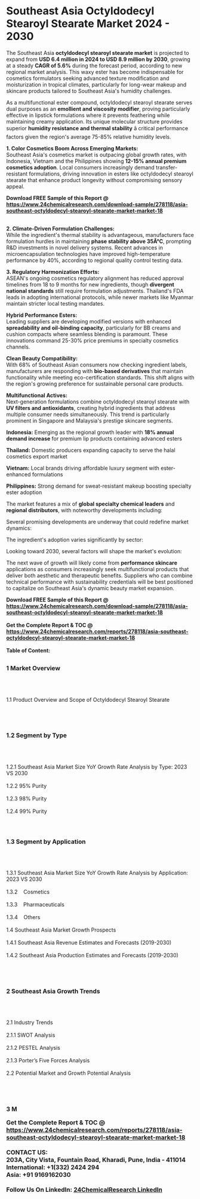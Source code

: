 <h1>Southeast Asia Octyldodecyl Stearoyl Stearate Market 2024 - 2030</h1><p>The Southeast Asia <strong>octyldodecyl stearoyl stearate market</strong> is projected to expand from <strong>USD 6.4 million in 2024 to USD 8.9 million by 2030</strong>, growing at a steady <strong>CAGR of 5.6%</strong> during the forecast period, according to new regional market analysis. This waxy ester has become indispensable for cosmetics formulators seeking advanced texture modification and moisturization in tropical climates, particularly for long-wear makeup and skincare products tailored to Southeast Asia's humidity challenges.</p><p>As a multifunctional ester compound, octyldodecyl stearoyl stearate serves dual purposes as an <strong>emollient and viscosity modifier</strong>, proving particularly effective in lipstick formulations where it prevents feathering while maintaining creamy application. Its unique molecular structure provides superior <strong>humidity resistance and thermal stability</strong> â critical performance factors given the region's average 75-85% relative humidity levels.</p><p><strong>1. Color Cosmetics Boom Across Emerging Markets:</strong><br>
Southeast Asia's cosmetics market is outpacing global growth rates, with Indonesia, Vietnam and the Philippines showing <strong>12-15% annual premium cosmetics adoption</strong>. Local consumers increasingly demand transfer-resistant formulations, driving innovation in esters like octyldodecyl stearoyl stearate that enhance product longevity without compromising sensory appeal.</p><div><b>Download FREE Sample of this Report @ 
            <a href="https://www.24chemicalresearch.com/download-sample/278118/asia-southeast-octyldodecyl-stearoyl-stearate-market-market-18">
            https://www.24chemicalresearch.com/download-sample/278118/asia-southeast-octyldodecyl-stearoyl-stearate-market-market-18</a></b></div><br><p><strong>2. Climate-Driven Formulation Challenges:</strong><br>
While the ingredient's thermal stability is advantageous, manufacturers face formulation hurdles in maintaining <strong>phase stability above 35Â°C</strong>, prompting R&amp;D investments in novel delivery systems. Recent advances in microencapsulation technologies have improved high-temperature performance by 40%, according to regional quality control testing data.</p><p><strong>3. Regulatory Harmonization Efforts:</strong><br>
ASEAN's ongoing cosmetics regulatory alignment has reduced approval timelines from 18 to 9 months for new ingredients, though <strong>divergent national standards</strong> still require formulation adjustments. Thailand's FDA leads in adopting international protocols, while newer markets like Myanmar maintain stricter local testing mandates.</p><p><strong>Hybrid Performance Esters:</strong><br>
Leading suppliers are developing modified versions with enhanced <strong>spreadability and oil-binding capacity</strong>, particularly for BB creams and cushion compacts where seamless blending is paramount. These innovations command 25-30% price premiums in specialty cosmetics channels.</p><p><strong>Clean Beauty Compatibility:</strong><br>
With 68% of Southeast Asian consumers now checking ingredient labels, manufacturers are responding with <strong>bio-based derivatives</strong> that maintain functionality while meeting eco-certification standards. This shift aligns with the region's growing preference for sustainable personal care products.</p><p><strong>Multifunctional Actives:</strong><br>
Next-generation formulations combine octyldodecyl stearoyl stearate with <strong>UV filters and antioxidants</strong>, creating hybrid ingredients that address multiple consumer needs simultaneously. This trend is particularly prominent in Singapore and Malaysia's prestige skincare segments.</p><p><strong>Indonesia:</strong> Emerging as the regional growth leader with <strong>18% annual demand increase</strong> for premium lip products containing advanced esters</p><p><strong>Thailand:</strong> Domestic producers expanding capacity to serve the halal cosmetics export market</p><p><strong>Vietnam:</strong> Local brands driving affordable luxury segment with ester-enhanced formulations</p><p><strong>Philippines:</strong> Strong demand for sweat-resistant makeup boosting specialty ester adoption</p><p>The market features a mix of <strong>global specialty chemical leaders</strong> and <strong>regional distributors</strong>, with noteworthy developments including:</p><p>Several promising developments are underway that could redefine market dynamics:</p><p>The ingredient's adoption varies significantly by sector:</p><p>Looking toward 2030, several factors will shape the market's evolution:</p><p>The next wave of growth will likely come from <strong>performance skincare</strong> applications as consumers increasingly seek multifunctional products that deliver both aesthetic and therapeutic benefits. Suppliers who can combine technical performance with sustainability credentials will be best positioned to capitalize on Southeast Asia's dynamic beauty market expansion.</p><div><b>Download FREE Sample of this Report @ 
            <a href="https://www.24chemicalresearch.com/download-sample/278118/asia-southeast-octyldodecyl-stearoyl-stearate-market-market-18">
            https://www.24chemicalresearch.com/download-sample/278118/asia-southeast-octyldodecyl-stearoyl-stearate-market-market-18</a></b></div><br><div><b>Get the Complete Report & TOC @ 
            <a href="https://www.24chemicalresearch.com/reports/278118/asia-southeast-octyldodecyl-stearoyl-stearate-market-market-18">
            https://www.24chemicalresearch.com/reports/278118/asia-southeast-octyldodecyl-stearoyl-stearate-market-market-18</a></b></div><br>
            <b>Table of Content:</b><p><h2><span style="font-size:16px"><strong>1 Market Overview&nbsp;&nbsp; &nbsp;</strong></span></h2><br />
<br />
<p>1.1 Product Overview and Scope of Octyldodecyl Stearoyl Stearate&nbsp;</p><br />
<br />
<h2><strong><span style="font-size:16px">1.2 Segment by Type&nbsp;&nbsp; &nbsp;</span></strong></h2><br />
<br />
<p>1.2.1 Southeast Asia Market Size YoY Growth Rate Analysis by Type: 2023 VS 2030&nbsp;&nbsp; &nbsp;<br /><br />
1.2.2 95% Purity&nbsp;&nbsp; &nbsp;<br /><br />
1.2.3 98% Purity<br /><br />
1.2.4 99% Purity<br /><br />
<br />
<h2><span style="font-size:16px"><strong>1.3 Segment by Application&nbsp;&nbsp;</strong></span></h2><br />
<br />
<p>1.3.1 Southeast Asia Market Size YoY Growth Rate Analysis by Application: 2023 VS 2030&nbsp;&nbsp; &nbsp;<br /><br />
1.3.2&nbsp;&nbsp; &nbsp;Cosmetics<br /><br />
1.3.3&nbsp;&nbsp; &nbsp;Pharmaceuticals<br /><br />
1.3.4&nbsp;&nbsp; &nbsp;Others<br /><br />
1.4 Southeast Asia Market Growth Prospects&nbsp;&nbsp; &nbsp;<br /><br />
1.4.1 Southeast Asia Revenue Estimates and Forecasts (2019-2030)&nbsp;&nbsp; &nbsp;<br /><br />
1.4.2 Southeast Asia Production Estimates and Forecasts (2019-2030)&nbsp;&nbsp;</p><br />
<br />
<h2><span style="font-size:16px"><strong>2 Southeast Asia Growth Trends&nbsp;&nbsp; &nbsp;</strong></span></h2><br />
<br />
<p>2.1 Industry Trends&nbsp;&nbsp; &nbsp;<br /><br />
2.1.1 SWOT Analysis&nbsp;&nbsp; &nbsp;<br /><br />
2.1.2 PESTEL Analysis&nbsp;&nbsp; &nbsp;<br /><br />
2.1.3 Porter&rsquo;s Five Forces Analysis&nbsp;&nbsp; &nbsp;<br /><br />
2.2 Potential Market and Growth Potential Analysis&nbsp;&nbsp; &nbsp;</p><br />
<br />
<h2><span style="font-size:16px"><strong>3 M</p><div><b>Get the Complete Report & TOC @ 
            <a href="https://www.24chemicalresearch.com/reports/278118/asia-southeast-octyldodecyl-stearoyl-stearate-market-market-18">
            https://www.24chemicalresearch.com/reports/278118/asia-southeast-octyldodecyl-stearoyl-stearate-market-market-18</a></b></div><br><b>CONTACT US:</b><br>
            203A, City Vista, Fountain Road, Kharadi, Pune, India - 411014<br>
            International: +1(332) 2424 294<br>
            Asia: +91 9169162030 <br><br>
            Follow Us On LinkedIn: <a href="https://www.linkedin.com/company/24chemicalresearch/">24ChemicalResearch LinkedIn</a>